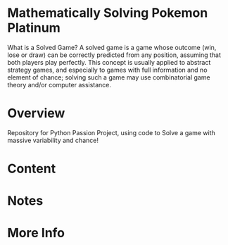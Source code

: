 # Mathematically Solving Pokemon Platinum
What is a Solved Game? A solved game is a game whose outcome (win, lose or draw) can be correctly predicted from any position, assuming that both players play perfectly. This concept is usually applied to abstract strategy games, and especially to games with full information and no element of chance; solving such a game may use combinatorial game theory and/or computer assistance.

# Overview
Repository for Python Passion Project, using code to Solve a game with massive variability and chance!

# Content

# Notes

# More Info
